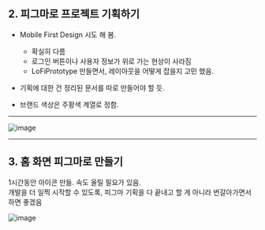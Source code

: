 ## 2. 피그마로 프로젝트 기획하기    

* Mobile First Design 시도 해 봄.   
  * 확실히 다름   
  * 로그인 버튼이나 사용자 정보가 위로 가는 현상이 사라짐  
  * LoFiPrototype 만들면서, 레이아웃을 어떻게 잡을지 고민 했음.  
  
* 기획에 대한 건 정리된 문서를 따로 만들어야 할 듯.  
* 브랜드 색상은 주황색 계열로 정함.    

<hr>

![image](https://user-images.githubusercontent.com/97012561/217419414-4826c5e1-0e3e-4b0f-a003-3dec12f9f7db.png)


<hr> 

## 3. 홈 화면 피그마로 만들기  

1시간동안 아이콘 만듦. 속도 올릴 필요가 있음.  
개발을 더 일찍 시작할 수 있도록, 피그마 기획을 다 끝내고 할 게 아니라 번갈아가면서 하면 좋겠음  

![image](https://user-images.githubusercontent.com/97012561/217461252-36d914ba-45fa-4480-9ac2-c2b71eaea585.png)
